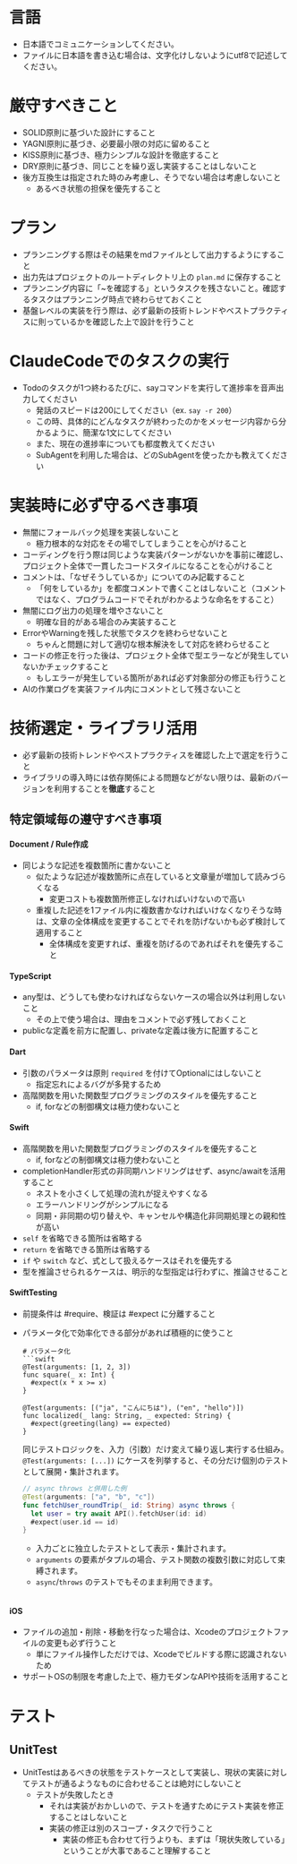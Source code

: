 # 言語
- 日本語でコミュニケーションしてください。
- ファイルに日本語を書き込む場合は、文字化けしないようにutf8で記述してください。

# 厳守すべきこと
- SOLID原則に基づいた設計にすること
- YAGNI原則に基づき、必要最小限の対応に留めること
- KISS原則に基づき、極力シンプルな設計を徹底すること
- DRY原則に基づき、同じことを繰り返し実装することはしないこと
- 後方互換生は指定された時のみ考慮し、そうでない場合は考慮しないこと
  - あるべき状態の担保を優先すること

# プラン
- プランニングする際はその結果をmdファイルとして出力するようにすること
- 出力先はプロジェクトのルートディレクトリ上の `plan.md` に保存すること
- プランニング内容に「~を確認する」というタスクを残さないこと。確認するタスクはプランニング時点で終わらせておくこと
- 基盤レベルの実装を行う際は、必ず最新の技術トレンドやベストプラクティスに則っているかを確認した上で設計を行うこと

# ClaudeCodeでのタスクの実行
- Todoのタスクが1つ終わるたびに、sayコマンドを実行して進捗率を音声出力してください
  - 発話のスピードは200にしてください（ex. `say -r 200`）
  - この時、具体的にどんなタスクが終わったのかをメッセージ内容から分かるように、簡潔な1文にしてください 
  - また、現在の進捗率についても都度教えてください
  - SubAgentを利用した場合は、どのSubAgentを使ったかも教えてください

# 実装時に**必ず**守るべき事項
- 無闇にフォールバック処理を実装しないこと
  - 極力根本的な対応をその場でしてしまうことを心がけること
- コーディングを行う際は同じような実装パターンがないかを事前に確認し、プロジェクト全体で一貫したコードスタイルになることを心がけること
- コメントは、「なぜそうしているか」についてのみ記載すること
  - 「何をしているか」を都度コメントで書くことはしないこと（コメントではなく、プログラムコードでそれがわかるような命名をすること）
- 無闇にログ出力の処理を増やさないこと
  - 明確な目的がある場合のみ実装すること
- ErrorやWarningを残した状態でタスクを終わらせないこと
  - ちゃんと問題に対して適切な根本解決をして対応を終わらせること
- コードの修正を行った後は、プロジェクト全体で型エラーなどが発生していないかチェックすること
  - もしエラーが発生している箇所があれば必ず対象部分の修正も行うこと
- AIの作業ログを実装ファイル内にコメントとして残さないこと

# 技術選定・ライブラリ活用
- 必ず最新の技術トレンドやベストプラクティスを確認した上で選定を行うこと
- ライブラリの導入時には依存関係による問題などがない限りは、最新のバージョンを利用することを**徹底**すること

## 特定領域毎の遵守すべき事項

#### Document / Rule作成

- 同じような記述を複数箇所に書かないこと
  - 似たような記述が複数箇所に点在していると文章量が増加して読みづらくなる
    - 変更コストも複数箇所修正しなければいけないので高い
  - 重複した記述を1ファイル内に複数書かなければいけなくなりそうな時は、文章の全体構成を変更することでそれを防げないかも必ず検討して適用すること
    - 全体構成を変更すれば、重複を防げるのであればそれを優先すること

#### TypeScript
- any型は、どうしても使わなければならないケースの場合以外は利用しないこと
  - その上で使う場合は、理由をコメントで必ず残しておくこと
- publicな定義を前方に配置し、privateな定義は後方に配置すること

#### Dart
- 引数のパラメータは原則 `required` を付けてOptionalにはしないこと
  - 指定忘れによるバグが多発するため
- 高階関数を用いた関数型プログラミングのスタイルを優先すること
  - if, forなどの制御構文は極力使わないこと

#### Swift
- 高階関数を用いた関数型プログラミングのスタイルを優先すること
  - if, forなどの制御構文は極力使わないこと
- completionHandler形式の非同期ハンドリングはせず、async/awaitを活用すること
  - ネストを小さくして処理の流れが捉えやすくなる
  - エラーハンドリングがシンプルになる
  - 同期・非同期の切り替えや、キャンセルや構造化非同期処理との親和性が高い
- `self` を省略できる箇所は省略する
- `return` を省略できる箇所は省略する
- `if` や `switch` など、式として扱えるケースはそれを優先する
- 型を推論させられるケースは、明示的な型指定は行わずに、推論させること

#### SwiftTesting

- 前提条件は #require、検証は #expect に分離すること
- パラメータ化で効率化できる部分があれば積極的に使うこと
  ```
  # パラメータ化
  ```swift
  @Test(arguments: [1, 2, 3])
  func square(_ x: Int) {
    #expect(x * x >= x)
  }

  @Test(arguments: [("ja", "こんにちは"), ("en", "hello")])
  func localized(_ lang: String, _ expected: String) {
    #expect(greeting(lang) == expected)
  }
  ```

  同じテストロジックを、入力（引数）だけ変えて繰り返し実行する仕組み。`@Test(arguments: [...])` にケースを列挙すると、その分だけ個別のテストとして展開・集計されます。

  ```swift
  // async throws と併用した例
  @Test(arguments: ["a", "b", "c"])
  func fetchUser_roundTrip(_ id: String) async throws {
    let user = try await API().fetchUser(id: id)
    #expect(user.id == id)
  }
  ```

  - 入力ごとに独立したテストとして表示・集計されます。
  - `arguments` の要素がタプルの場合、テスト関数の複数引数に対応して束縛されます。
  - `async`/`throws` のテストでもそのまま利用できます。
  ```

#### iOS
- ファイルの追加・削除・移動を行なった場合は、Xcodeのプロジェクトファイルの変更も必ず行うこと
  - 単にファイル操作しただけでは、Xcodeでビルドする際に認識されないため
- サポートOSの制限を考慮した上で、極力モダンなAPIや技術を活用すること

# テスト

## UnitTest
- UnitTestはあるべきの状態をテストケースとして実装し、現状の実装に対してテストが通るようなものに合わせることは絶対にしないこと
  - テストが失敗したとき
    - それは実装がおかしいので、テストを通すためにテスト実装を修正することはしないこと
    - 実装の修正は別のスコープ・タスクで行うこと
      - 実装の修正も合わせて行うよりも、まずは「現状失敗している」ということが大事であること理解すること